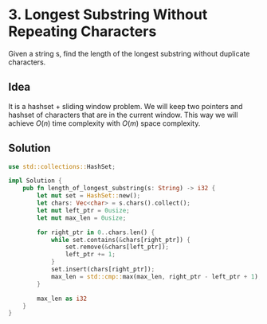 # 3. Longest Substring Without Repeating Characters

Given a string s, find the length of the longest substring without duplicate characters.

## Idea

It is a hashset + sliding window problem. We will keep two pointers and hashset of characters that are in the current window. This way we will achieve $O(n)$ time complexity with $O(m)$ space complexity.

## Solution

```rust
use std::collections::HashSet;

impl Solution {
    pub fn length_of_longest_substring(s: String) -> i32 {
        let mut set = HashSet::new();
        let chars: Vec<char> = s.chars().collect();
        let mut left_ptr = 0usize;
        let mut max_len = 0usize;

        for right_ptr in 0..chars.len() {
            while set.contains(&chars[right_ptr]) {
                set.remove(&chars[left_ptr]);
                left_ptr += 1;
            }
            set.insert(chars[right_ptr]);
            max_len = std::cmp::max(max_len, right_ptr - left_ptr + 1);
        }

        max_len as i32
    }
}
```